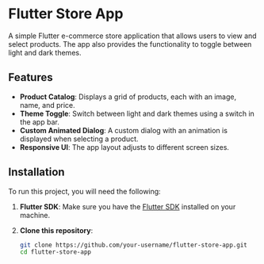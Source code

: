 # Flutter Store App

A simple Flutter e-commerce store application that allows users to view and select products. The app also provides the functionality to toggle between light and dark themes.

## Features
- **Product Catalog**: Displays a grid of products, each with an image, name, and price.
- **Theme Toggle**: Switch between light and dark themes using a switch in the app bar.
- **Custom Animated Dialog**: A custom dialog with an animation is displayed when selecting a product.
- **Responsive UI**: The app layout adjusts to different screen sizes.

## Installation

To run this project, you will need the following:

1. **Flutter SDK**: Make sure you have the [Flutter SDK](https://flutter.dev/docs/get-started/install) installed on your machine.

2. **Clone this repository**:
   ```bash
   git clone https://github.com/your-username/flutter-store-app.git
   cd flutter-store-app
